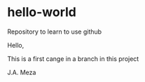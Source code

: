 # hello-world
Repository to learn to use github

Hello, 

This is a first cange in a branch in this project

J.A. Meza
